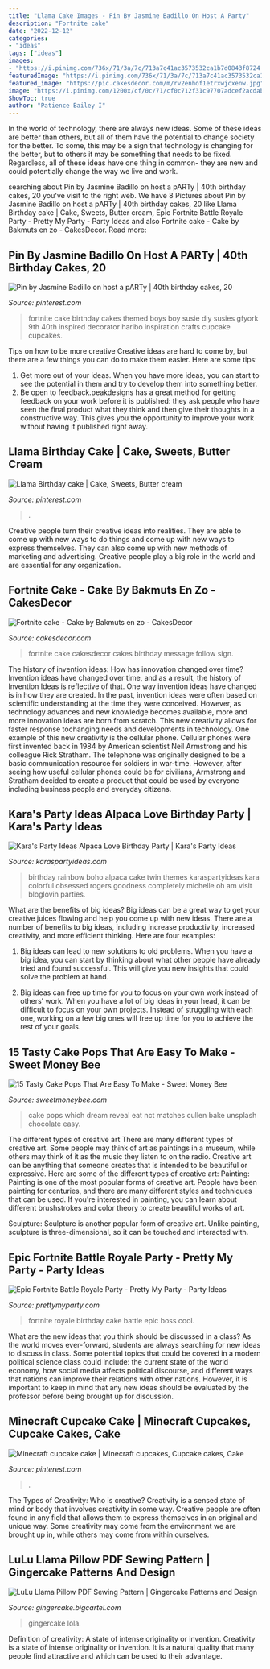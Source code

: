 ```yaml
---
title: "Llama Cake Images - Pin By Jasmine Badillo On Host A Party"
description: "Fortnite cake"
date: "2022-12-12"
categories:
- "ideas"
tags: ["ideas"]
images:
- "https://i.pinimg.com/736x/71/3a/7c/713a7c41ac3573532ca1b7d0843f8724.jpg"
featuredImage: "https://i.pinimg.com/736x/71/3a/7c/713a7c41ac3573532ca1b7d0843f8724.jpg"
featured_image: "https://pic.cakesdecor.com/m/rv2enhof1etrxwjcxenw.jpg"
image: "https://i.pinimg.com/1200x/cf/0c/71/cf0c712f31c97707adcef2acdab2f4ff.jpg"
ShowToc: true
author: "Patience Bailey I"
---
```



In the world of technology, there are always new ideas. Some of these ideas are better than others, but all of them have the potential to change society for the better. To some, this may be a sign that technology is changing for the better, but to others it may be something that needs to be fixed. Regardless, all of these ideas have one thing in common- they are new and could potentially change the way we live and work.

	

		
searching about Pin by Jasmine Badillo on host a pARTy | 40th birthday cakes, 20 you've visit to the right web. We have 8 Pictures about Pin by Jasmine Badillo on host a pARTy | 40th birthday cakes, 20 like Llama Birthday cake | Cake, Sweets, Butter cream, Epic Fortnite Battle Royale Party - Pretty My Party - Party Ideas and also Fortnite cake - Cake by Bakmuts en zo - CakesDecor. Read more:
		
    
## Pin By Jasmine Badillo On Host A PARTy | 40th Birthday Cakes, 20

<img loading=lazy src="https://i.pinimg.com/736x/71/3a/7c/713a7c41ac3573532ca1b7d0843f8724.jpg" onerror="this.onerror=null;this.src='https://tse1.mm.bing.net/th?id=OIP.GiExx-ZppUsFPj8-wepB3wHaJ3&amp;pid=15.1';" alt="Pin by Jasmine Badillo on host a pARTy | 40th birthday cakes, 20">

_Source: pinterest.com_

>fortnite cake birthday cakes themed boys boy susie diy susies gfyork 9th 40th inspired decorator haribo inspiration crafts cupcake cupcakes. 

	

Tips on how to be more creative
Creative ideas are hard to come by, but there are a few things you can do to make them easier. Here are some tips: 
1. Get more out of your ideas. When you have more ideas, you can start to see the potential in them and try to develop them into something better. 
2. Be open to feedback.peakdesigns has a great method for getting feedback on your work before it is published: they ask people who have seen the final product what they think and then give their thoughts in a constructive way. This gives you the opportunity to improve your work without having it published right away.

    
## Llama Birthday Cake | Cake, Sweets, Butter Cream

<img loading=lazy src="https://i.pinimg.com/originals/73/80/6c/73806c35a52ba9999ad5369eedcfe67e.jpg" onerror="this.onerror=null;this.src='https://tse1.mm.bing.net/th?id=OIP.B-aqrthRdosfznRFGPbr9gHaJF&amp;pid=15.1';" alt="Llama Birthday cake | Cake, Sweets, Butter cream">

_Source: pinterest.com_

>. 

	

Creative people turn their creative ideas into realities. They are able to come up with new ways to do things and come up with new ways to express themselves. They can also come up with new methods of marketing and advertising. Creative people play a big role in the world and are essential for any organization.

    
## Fortnite Cake - Cake By Bakmuts En Zo - CakesDecor

<img loading=lazy src="https://pic.cakesdecor.com/m/rv2enhof1etrxwjcxenw.jpg" onerror="this.onerror=null;this.src='https://tse2.mm.bing.net/th?id=OIP.2kZFIvI87QVpOw78l-33NwHaJ3&amp;pid=15.1';" alt="Fortnite cake - Cake by Bakmuts en zo - CakesDecor">

_Source: cakesdecor.com_

>fortnite cake cakesdecor cakes birthday message follow sign. 

	

The history of invention ideas: How has innovation changed over time?
Invention ideas have changed over time, and as a result, the history of Invention Ideas is reflective of that. One way invention ideas have changed is in how they are created.  In the past, invention ideas were often based on scientific understanding at the time they were conceived. However, as technology advances and new knowledge becomes available, more and more innovation ideas are born from scratch. This new creativity allows for faster response tochanging needs and developments in technology.
One example of this new creativity is the cellular phone. Cellular phones were first invented back in 1984 by American scientist Neil Armstrong and his colleague Rick Stratham. The telephone was originally designed to be a basic communication resource for soldiers in war-time. However, after seeing how useful cellular phones could be for civilians, Armstrong and Stratham decided to create a product that could be used by everyone including business people and everyday citizens.

    
## Kara&#039;s Party Ideas Alpaca Love Birthday Party | Kara&#039;s Party Ideas

<img loading=lazy src="https://karaspartyideas.com/wp-content/uploads/2019/05/Alpaca-Love-Birthday-Party-via-Karas-Party-Ideas-KarasPartyIdeas.com2_.jpg" onerror="this.onerror=null;this.src='https://tse2.mm.bing.net/th?id=OIP.J41eA1B0oA-aBeuprRR9oQHaLH&amp;pid=15.1';" alt="Kara&#039;s Party Ideas Alpaca Love Birthday Party | Kara&#039;s Party Ideas">

_Source: karaspartyideas.com_

>birthday rainbow boho alpaca cake twin themes karaspartyideas kara colorful obsessed rogers goodness completely michelle oh am visit bloglovin parties. 

	

What are the benefits of big ideas?
Big ideas can be a great way to get your creative juices flowing and help you come up with new ideas. There are a number of benefits to big ideas, including increase productivity, increased creativity, and more efficient thinking. Here are four examples:
1. Big ideas can lead to new solutions to old problems. When you have a big idea, you can start by thinking about what other people have already tried and found successful. This will give you new insights that could solve the problem at hand.

2. Big ideas can free up time for you to focus on your own work instead of others’ work. When you have a lot of big ideas in your head, it can be difficult to focus on your own projects. Instead of struggling with each one, working on a few big ones will free up time for you to achieve the rest of your goals.

    
## 15 Tasty Cake Pops That Are Easy To Make - Sweet Money Bee

<img loading=lazy src="https://sweetmoneybee.com/wp-content/uploads/2020/07/cake-pops.jpg" onerror="this.onerror=null;this.src='https://tse3.mm.bing.net/th?id=OIP.V2dpxjT8FEZDVXYSnRIGbwHaE8&amp;pid=15.1';" alt="15 Tasty Cake Pops That Are Easy To Make - Sweet Money Bee">

_Source: sweetmoneybee.com_

>cake pops which dream reveal eat nct matches cullen bake unsplash chocolate easy. 

	

The different types of creative art
There are many different types of creative art. Some people may think of art as paintings in a museum, while others may think of it as the music they listen to on the radio. Creative art can be anything that someone creates that is intended to be beautiful or expressive. Here are some of the different types of creative art:
Painting: Painting is one of the most popular forms of creative art. People have been painting for centuries, and there are many different styles and techniques that can be used. If you're interested in painting, you can learn about different brushstrokes and color theory to create beautiful works of art.

Sculpture: Sculpture is another popular form of creative art. Unlike painting, sculpture is three-dimensional, so it can be touched and interacted with.

    
## Epic Fortnite Battle Royale Party - Pretty My Party - Party Ideas

<img loading=lazy src="https://zolpwsuwoq-flywheel.netdna-ssl.com/wp-content/uploads/2019/12/fortnite-battle-royale-birthday-cake.jpg" onerror="this.onerror=null;this.src='https://tse1.mm.bing.net/th?id=OIP.lc1yZ-QpxQKf8V1yfB0ipAHaLH&amp;pid=15.1';" alt="Epic Fortnite Battle Royale Party - Pretty My Party - Party Ideas">

_Source: prettymyparty.com_

>fortnite royale birthday cake battle epic boss cool. 

	

What are the new ideas that you think should be discussed in a class?
As the world moves ever-forward, students are always searching for new ideas to discuss in class. Some potential topics that could be covered in a modern political science class could include: the current state of the world economy, how social media affects political discourse, and different ways that nations can improve their relations with other nations. However, it is important to keep in mind that any new ideas should be evaluated by the professor before being brought up for discussion.

    
## Minecraft Cupcake Cake | Minecraft Cupcakes, Cupcake Cakes, Cake

<img loading=lazy src="https://i.pinimg.com/1200x/cf/0c/71/cf0c712f31c97707adcef2acdab2f4ff.jpg" onerror="this.onerror=null;this.src='https://tse3.mm.bing.net/th?id=OIP.kVCGcAcZkBJz5u9Rhy1lzAHaHa&amp;pid=15.1';" alt="Minecraft cupcake cake | Minecraft cupcakes, Cupcake cakes, Cake">

_Source: pinterest.com_

>. 

	

The Types of Creativity: Who is creative?
Creativity is a sensed state of mind or body that involves creativity in some way. Creative people are often found in any field that allows them to express themselves in an original and unique way. Some creativity may come from the environment we are brought up in, while others may come from within ourselves.

    
## LuLu Llama Pillow PDF Sewing Pattern | Gingercake Patterns And Design

<img loading=lazy src="https://assets.bigcartel.com/product_images/186074735/LULUllamaShopTitle.jpg?auto=format&amp;fit=max&amp;h=1200&amp;w=1200" onerror="this.onerror=null;this.src='https://tse1.mm.bing.net/th?id=OIP.XCAhiZJ9e4mrAuRLMdajOgHaHa&amp;pid=15.1';" alt="LuLu Llama Pillow PDF Sewing Pattern | Gingercake Patterns and Design">

_Source: gingercake.bigcartel.com_

>gingercake lola. 

	

Definition of creativity: A state of intense originality or invention.
Creativity is a state of intense originality or invention. It is a natural quality that many people find attractive and which can be used to their advantage.

